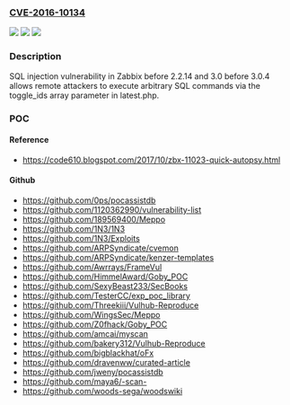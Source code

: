 ### [CVE-2016-10134](https://cve.mitre.org/cgi-bin/cvename.cgi?name=CVE-2016-10134)
![](https://img.shields.io/static/v1?label=Product&message=n%2Fa&color=blue)
![](https://img.shields.io/static/v1?label=Version&message=n%2Fa&color=blue)
![](https://img.shields.io/static/v1?label=Vulnerability&message=n%2Fa&color=brighgreen)

### Description

SQL injection vulnerability in Zabbix before 2.2.14 and 3.0 before 3.0.4 allows remote attackers to execute arbitrary SQL commands via the toggle_ids array parameter in latest.php.

### POC

#### Reference
- https://code610.blogspot.com/2017/10/zbx-11023-quick-autopsy.html

#### Github
- https://github.com/0ps/pocassistdb
- https://github.com/1120362990/vulnerability-list
- https://github.com/189569400/Meppo
- https://github.com/1N3/1N3
- https://github.com/1N3/Exploits
- https://github.com/ARPSyndicate/cvemon
- https://github.com/ARPSyndicate/kenzer-templates
- https://github.com/Awrrays/FrameVul
- https://github.com/HimmelAward/Goby_POC
- https://github.com/SexyBeast233/SecBooks
- https://github.com/TesterCC/exp_poc_library
- https://github.com/Threekiii/Vulhub-Reproduce
- https://github.com/WingsSec/Meppo
- https://github.com/Z0fhack/Goby_POC
- https://github.com/amcai/myscan
- https://github.com/bakery312/Vulhub-Reproduce
- https://github.com/bigblackhat/oFx
- https://github.com/dravenww/curated-article
- https://github.com/jweny/pocassistdb
- https://github.com/maya6/-scan-
- https://github.com/woods-sega/woodswiki

